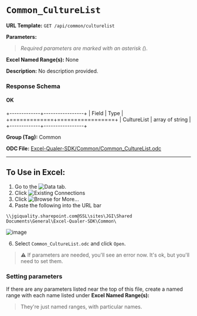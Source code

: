 # `Common_CultureList`

**URL Template:**
`GET /api/common/culturelist`

**Parameters:**


> *Required parameters are marked with an asterisk (*).

**Excel Named Range(s):**
None


**Description:**
No description provided.

### Response Schema

#### OK

+-------------+-----------------+
| Field       | Type            |
+=============+=================+
| CultureList | array of string |
+-------------+-----------------+

**Group (Tag):**
Common

**ODC File:**
[Excel-Qualer-SDK/Common/Common_CultureList.odc](https://github.com/Johnson-Gage-Inspection-Inc/qualer-sdk-odc/blob/main/Excel-Qualer-SDK/Common/Common_CultureList.odc)

---

To Use in Excel:
---

1. Go to the ![`Data`](https://github.com/user-attachments/assets/da437a70-57b3-4c5b-bb01-4910ece19ed1)
 tab.
3. Click ![Existing Connections](https://github.com/user-attachments/assets/a2f1ed67-b2e0-4c23-ac90-68c870e60289)
4. Click ![`Browse for More...`](https://github.com/user-attachments/assets/8e698494-6865-41e7-b6fa-043aea81809a)
5. Paste the following into the URL bar
```
\\jgiquality.sharepoint.com@SSL\sites\JGI\Shared Documents\General\Excel-Qualer-SDK\Common\
```

![image](https://github.com/user-attachments/assets/1e1a8d87-0377-446d-aaf5-d78562991db3)

6. Select `Common_CultureList.odc` and click `Open`.

> ⚠️ If parameters are needed, you'll see an error now. It's ok, but you'll need to set them.

### Setting parameters
If there are any parameters listed near the top of this file, create a named range with each name listed under **Excel Named Range(s):**
> They're just named ranges, with particular names.
